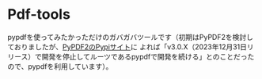 # Pdf-tools
pypdfを使ってみたかっただけのガバガバツールです（初期はPyPDF2を検討しておりましたが、[PyPDF2のPypiサイト](https://pypi.org/project/PyPDF2/)に
よれば「v3.0.X（2023年12月31日リリース）で開発を停止してルーツであるpypdfで開発を続ける」とのことだったので、pypdfを利用しています）。
